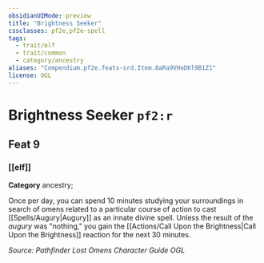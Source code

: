 ```yaml
---
obsidianUIMode: preview
title: "Brightness Seeker"
cssclasses: pf2e,pf2e-spell
tags:
  - trait/elf
  - trait/common
  - category/ancestry
aliases: "Compendium.pf2e.feats-srd.Item.8aRa9VHoDKl9B1Z1"
license: OGL
---
```

# Brightness Seeker `pf2:r`
## Feat 9
### [[elf]]

**Category** ancestry; 




Once per day, you can spend 10 minutes studying your surroundings in search of omens related to a particular course of action to cast [[Spells/Augury|Augury]] as an innate divine spell. Unless the result of the _augury_ was "nothing," you gain the [[Actions/Call Upon the Brightness|Call Upon the Brightness]] reaction for the next 30 minutes.

*Source: Pathfinder Lost Omens Character Guide*
*OGL*